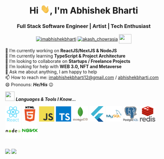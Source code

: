 <!--
**abhishekbhartiind/abhishekbhartiind** is a ✨ _special_ ✨ repository because its `README.md` (this file) appears on your GitHub profile.
Here are some ideas to get you started: ✔ 
-->
<h1 align="center">Hi <img src="https://raw.githubusercontent.com/ABSphreak/ABSphreak/master/gifs/Hi.gif" width="30" height="30">, I'm Abhishek Bharti</h1>
<h3 align="center">Full Stack Software Engineer | Artist | Tech Enthusiast</h3>
<p align="center">
<a href="https://www.linkedin.com/in/imabhishekbharti/" target="blank"><img align="center" src="https://cdn.jsdelivr.net/npm/simple-icons@3.0.1/icons/linkedin.svg" alt="imabhishekbharti" height="30" width="40" /></a>
<a href="https://www.instagram.com/abhishekbharti/" target="blank"><img align="center" src="https://cdn.jsdelivr.net/npm/simple-icons@3.0.1/icons/instagram.svg" alt="akash_chowrasia" height="30" width="40" /></a>
<a href = "mailto: imabhishekbharti12@gmail.com"><img align="center" src="https://simpleicons.org/icons/gmail.svg" height="30" width="40" /></a>
</p>
</p>

🔭 I’m currently working on **ReactJS/NextJS & NodeJS**<br>
🌱 I’m currently learning **TypeScript & Project Architecture**<br>
👯 I’m looking to collaborate on **Startups / Freelance Projects**<br>
🤔 I’m looking for help with **WEB 3.0, NFT and Metaverse**<br>
💬 Ask me about anything, I am happy to help<br>
📫 How to reach me: imabhishekbharti12@gmail.com / <a href = "https://abhishekbharti.com" target="_blank">abhishekbharti.com</a><br>
😄 Pronouns: ***He/His*** 😉<br>

<img src="https://media.giphy.com/media/ObNTw8Uzwy6KQ/giphy.gif" width="30" height="30">&nbsp;***Languages & Tools I Know...***<br>
<p align="left">
 <img src="https://raw.githubusercontent.com/devicons/devicon/master/icons/react/react-original-wordmark.svg" alt="react" width="50" height="50"/> 
 <img src="https://raw.githubusercontent.com/devicons/devicon/master/icons/html5/html5-original-wordmark.svg" alt="html5" width="50" height="50"/> 
 <img src="https://raw.githubusercontent.com/devicons/devicon/master/icons/javascript/javascript-original.svg" alt="javascript" width="50" height="50"/> 
 <img src="https://raw.githubusercontent.com/devicons/devicon/master/icons/typescript/typescript-original.svg" alt="typescript" width="50" height="50"/> 
 <img src="https://raw.githubusercontent.com/devicons/devicon/master/icons/mongodb/mongodb-original-wordmark.svg" alt="mongodb" width="50" height="50"/>
 <img src="https://raw.githubusercontent.com/devicons/devicon/master/icons/flutter/flutter-original.svg" alt="flutter" width="50" height="50"/>
 <img src="https://raw.githubusercontent.com/devicons/devicon/master/icons/mysql/mysql-original-wordmark.svg" alt="mysql" width="50" height="50"/> 
 <img src="https://raw.githubusercontent.com/devicons/devicon/master/icons/postgresql/postgresql-original-wordmark.svg" alt="postgresql" width="50" height="50"/>  <img src="https://raw.githubusercontent.com/devicons/devicon/master/icons/redis/redis-original-wordmark.svg" alt="redis" width="50" height="50"/> 
 <img src="https://raw.githubusercontent.com/devicons/devicon/master/icons/nodejs/nodejs-original-wordmark.svg" alt="nodejs" width="50" height="50"/> 
 <img src="https://raw.githubusercontent.com/devicons/devicon/master/icons/nginx/nginx-original.svg" alt="nginx" width="50" height="50"/>
</p>
<br>
<img src="https://github-readme-stats.vercel.app/api?username=abhishekbhartiind&count_private=true&show_icons=true&theme=outrun&border_radius=20&include_all_commits=true" />
<img src="https://github-readme-stats.vercel.app/api/top-langs/?username=abhishekbhartiind&theme=outrun&layout=compact&hide_border=true&border_radius=20&langs_count=10" />
